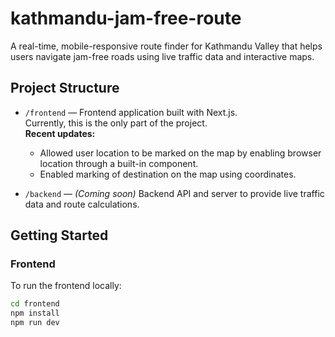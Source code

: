 # kathmandu-jam-free-route

A real-time, mobile-responsive route finder for Kathmandu Valley that helps users navigate jam-free roads using live traffic data and interactive maps.

## Project Structure

- `/frontend` — Frontend application built with Next.js.  
  Currently, this is the only part of the project.  
  **Recent updates:**

  - Allowed user location to be marked on the map by enabling browser location through a built-in component.
  - Enabled marking of destination on the map using coordinates.

- `/backend` — _(Coming soon)_ Backend API and server to provide live traffic data and route calculations.

## Getting Started

### Frontend

To run the frontend locally:

```bash
cd frontend
npm install
npm run dev
```
